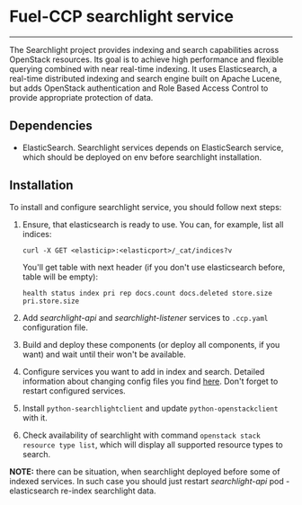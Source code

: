 # Fuel-CCP searchlight service
------------------------------

The Searchlight project provides indexing and search capabilities across
OpenStack resources. Its goal is to achieve high performance and flexible
querying combined with near real-time indexing. It uses Elasticsearch, a
real-time distributed indexing and search engine built on Apache Lucene, but
adds OpenStack authentication and Role Based Access Control to provide
appropriate protection of data.

## Dependencies

 * ElasticSearch. Searchlight services depends on ElasticSearch service, which
   should be deployed on env before searchlight installation.

## Installation

To install and configure searchlight service, you should follow next steps:

1. Ensure, that elasticsearch is ready to use. You can, for example,
   list all indices:

   `curl -X GET <elasticip>:<elasticport>/_cat/indices?v`

   You'll get table with next header (if you don't use elasticsearch before,
   table will be empty):

   `health status index pri rep docs.count docs.deleted store.size pri.store.size`

2. Add *searchlight-api* and *searchlight-listener* services to `.ccp.yaml`
   configuration file.

3. Build and deploy these components (or deploy all components, if you want)
   and wait until their won't be available.

4. Configure services you want to add in index and search. Detailed information
   about changing config files you find [here](
   http://docs.openstack.org/developer/searchlight/index.html#search-plugins).
   Don't forget to restart configured services.

5. Install `python-searchlightclient` and update `python-openstackclient` with
   it.

6. Check availability of searchlight with command `openstack stack resource
   type list`, which will display all supported resource types to search.

**NOTE:** there can be situation, when searchlight deployed before some of
indexed services. In such case you should just restart *searchlight-api* pod -
elasticsearch re-index searchlight data.
